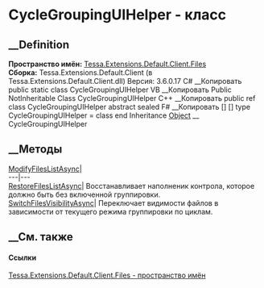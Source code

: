 # CycleGroupingUIHelper - класс
##  __Definition
 **Пространство имён:**
[Tessa.Extensions.Default.Client.Files](N_Tessa_Extensions_Default_Client_Files.htm)  
 **Сборка:** Tessa.Extensions.Default.Client (в
Tessa.Extensions.Default.Client.dll) Версия: 3.6.0.17
C# __Копировать
     public static class CycleGroupingUIHelper
VB __Копировать
     Public NotInheritable Class CycleGroupingUIHelper
C++ __Копировать
     public ref class CycleGroupingUIHelper abstract sealed
F# __Копировать
     [<AbstractClassAttribute>]
    [<SealedAttribute>]
    type CycleGroupingUIHelper = class end
Inheritance
    [Object](https://learn.microsoft.com/dotnet/api/system.object) __ CycleGroupingUIHelper
##  __Методы
[ModifyFilesListAsync](M_Tessa_Extensions_Default_Client_Files_CycleGroupingUIHelper_ModifyFilesListAsync.htm)|  
---|---  
[RestoreFilesListAsync](M_Tessa_Extensions_Default_Client_Files_CycleGroupingUIHelper_RestoreFilesListAsync.htm)|
Восстанавливает наполненик контрола, которое должно быть без включенной
группировки.  
[SwitchFilesVisibilityAsync](M_Tessa_Extensions_Default_Client_Files_CycleGroupingUIHelper_SwitchFilesVisibilityAsync.htm)|
Переключает видимости файлов в зависимости от текущего режима группировки по
циклам.  
## __См. также
#### Ссылки
[Tessa.Extensions.Default.Client.Files - пространство
имён](N_Tessa_Extensions_Default_Client_Files.htm)
